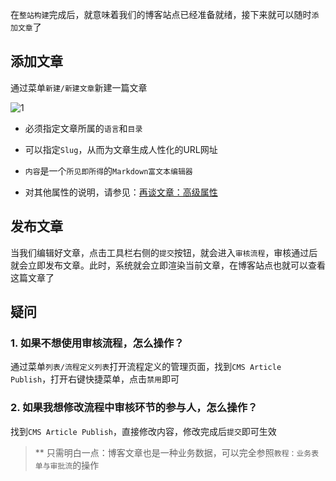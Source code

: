 在`整站构建`完成后，就意味着我们的博客站点已经准备就绪，接下来就可以随时`添加文章`了

## 添加文章

通过菜单`新建/新建文章`新建一篇文章

![1](https://admin.cabloy.com/api/a/file/file/download/7fc92d3c10554c4bb749e85590cb5ddc.png)

* 必须指定文章所属的`语言`和`目录`

* 可以指定`Slug`，从而为文章生成人性化的URL网址

* `内容`是一个`所见即所得`的`Markdown富文本编辑器`

* 对其他属性的说明，请参见：[再谈文章：高级属性](https://cabloy.com/zh-cn/articles/fc02ee1a11f443d9925609219eec67d1.html)

## 发布文章

当我们编辑好文章，点击工具栏右侧的`提交`按钮，就会进入`审核流程`，审核通过后就会立即发布文章。此时，系统就会立即渲染当前文章，在博客站点也就可以查看这篇文章了

## 疑问

### 1. 如果不想使用审核流程，怎么操作？

通过菜单`列表/流程定义列表`打开流程定义的管理页面，找到`CMS Article Publish`，打开右键快捷菜单，点击`禁用`即可

### 2. 如果我想修改流程中审核环节的参与人，怎么操作？

找到`CMS Article Publish`，直接修改内容，修改完成后`提交`即可生效

> \*\* 只需明白一点：博客文章也是一种业务数据，可以完全参照`教程：业务表单与审批流`的操作